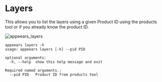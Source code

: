 # Layers

This allows you to list the layers using a given Product ID using the products tool or if you already know the product ID.

![appeears_layers](https://user-images.githubusercontent.com/6677629/196593618-1af37c89-9f7b-44eb-a70f-0a777ae3ebaf.gif)

```
appeears layers -h
usage: appeears layers [-h] --pid PID

optional arguments:
  -h, --help  show this help message and exit

Required named arguments.:
  --pid PID   Product ID from products tool
```
